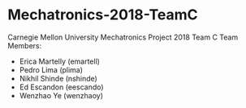 # Mechatronics-2018-TeamC
Carnegie Mellon University Mechatronics Project 2018 Team C
Team Members:
* Erica Martelly (emartell)
* Pedro Lima (plima)
* Nikhil Shinde (nshinde)
* Ed Escandon (eescando)
* Wenzhao Ye (wenzhaoy)
